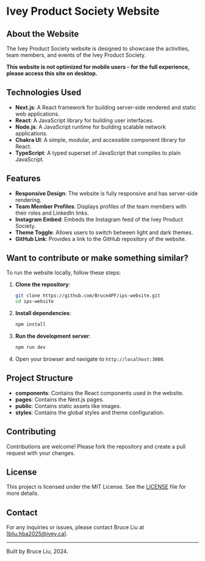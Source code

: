 # Ivey Product Society Website

## About the Website
The Ivey Product Society website is designed to showcase the activities, team members, and events of the Ivey Product Society.

**This website is not optimized for mobile users - for the full experience, please access this site on desktop.**

## Technologies Used
- **Next.js**: A React framework for building server-side rendered and static web applications.
- **React**: A JavaScript library for building user interfaces.
- **Node.js**: A JavaScript runtime for building scalable network applications.
- **Chakra UI**: A simple, modular, and accessible component library for React.
- **TypeScript**: A typed superset of JavaScript that compiles to plain JavaScript.

## Features
- **Responsive Design**: The website is fully responsive and has server-side rendering.
- **Team Member Profiles**: Displays profiles of the team members with their roles and LinkedIn links.
- **Instagram Embed**: Embeds the Instagram feed of the Ivey Product Society.
- **Theme Toggle**: Allows users to switch between light and dark themes.
- **GitHub Link**: Provides a link to the GitHub repository of the website.

## Want to contribute or make something similar?
To run the website locally, follow these steps:

1. **Clone the repository**:
    ```sh
    git clone https://github.com/Bruce4PF/ips-website.git
    cd ips-website
    ```

2. **Install dependencies**:
    ```sh
    npm install
    ```

3. **Run the development server**:
    ```sh
    npm run dev
    ```

4. Open your browser and navigate to `http://localhost:3000`.

## Project Structure
- **components**: Contains the React components used in the website.
- **pages**: Contains the Next.js pages.
- **public**: Contains static assets like images.
- **styles**: Contains the global styles and theme configuration.

## Contributing
Contributions are welcome! Please fork the repository and create a pull request with your changes.

## License
This project is licensed under the MIT License. See the [LICENSE](LICENSE) file for more details.

## Contact
For any inquiries or issues, please contact Bruce Liu at [bliu.hba2025@ivey.ca].

---

Built by Bruce Liu, 2024.